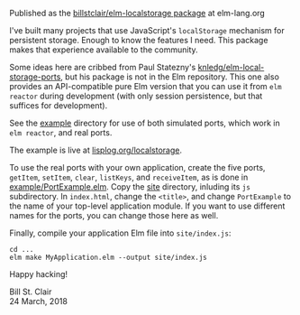 Published as the [billstclair/elm-localstorage package](http://package.elm-lang.org/packages/billstclair/elm-localstorage/latest) at elm-lang.org

I've built many projects that use JavaScript's `localStorage` mechanism for persistent storage. Enough to know the features I need. This package makes that experience available to the community.

Some ideas here are cribbed from Paul Statezny's [knledg/elm-local-storage-ports](https://github.com/knledg/elm-local-storage-ports), but his package is not in the Elm repository. This one also provides an API-compatible pure Elm version that you can use it from `elm reactor` during development (with only session persistence, but that suffices for development).

See the [example](https://github.com/billstclair/elm-localstorage/tree/master/example) directory for use of both simulated ports, which work in `elm reactor`, and real ports.

The example is live at [lisplog.org/localstorage](https://lisplog.org/localstorage/).

To use the real ports with your own application, create the five ports, `getItem`, `setItem`, `clear`, `listKeys`, and `receiveItem`, as is done in [example/PortExample.elm](https://github.com/billstclair/elm-localstorage/tree/master/example/PortExample.elm). Copy the [site](https://github.com/billstclair/elm-localstorage/tree/master/site) directory, inluding its `js` subdirectory. In `index.html`, change the `<title>`, and change `PortExample` to the name of your top-level application module. If you want to use different names for the ports, you can change those here as well.

Finally, compile your application Elm file into `site/index.js`:

    cd ...
    elm make MyApplication.elm --output site/index.js
    
Happy hacking!

Bill St. Clair<br/>
24 March, 2018

